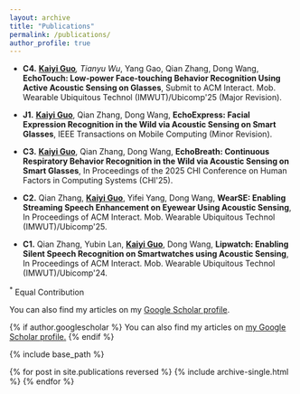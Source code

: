 ```yaml
---
layout: archive
title: "Publications"
permalink: /publications/
author_profile: true
---
```


- **C4.** **<u>Kaiyi Guo</u>**<sup>*</sup>, Tianyu Wu<sup>*</sup>, Yang Gao, Qian Zhang, Dong Wang, **EchoTouch: Low-power Face-touching Behavior Recognition Using Active Acoustic Sensing on Glasses**, Submit to ACM Interact. Mob. Wearable Ubiquitous Technol (IMWUT)/Ubicomp'25 (Major Revision).

- **J1.** **<u>Kaiyi Guo</u>**, Qian Zhang, Dong Wang, **EchoExpress: Facial Expression Recognition in the Wild via Acoustic Sensing on Smart Glasses**, IEEE Transactions on Mobile Computing (Minor Revision).

- **C3.** **<u>Kaiyi Guo</u>**, Qian Zhang, Dong Wang, **EchoBreath: Continuous Respiratory Behavior Recognition in the Wild via Acoustic Sensing on Smart Glasses**, In Proceedings of the 2025 CHI Conference on Human Factors in Computing Systems (CHI'25).

- **C2.** Qian Zhang, **<u>Kaiyi Guo</u>**, Yifei Yang, Dong Wang, **WearSE: Enabling Streaming Speech Enhancement on Eyewear Using Acoustic Sensing**, In Proceedings of ACM Interact. Mob. Wearable Ubiquitous Technol (IMWUT)/Ubicomp'25.

- **C1.** Qian Zhang, Yubin Lan, **<u>Kaiyi Guo</u>**, Dong Wang, **Lipwatch: Enabling Silent Speech Recognition on Smartwatches using Acoustic Sensing**, In Proceedings of ACM Interact. Mob. Wearable Ubiquitous Technol (IMWUT)/Ubicomp'24.

<sup>*</sup> Equal Contribution

You can also find my articles on my [Google Scholar profile](https://scholar.google.com/citations?user=dCuMUU4AAAAJ&hl=zh-CN).

{% if author.googlescholar %}
  You can also find my articles on <u><a href="{{author.googlescholar}}">my Google Scholar profile</a>.</u>
{% endif %}

{% include base_path %}

{% for post in site.publications reversed %}
  {% include archive-single.html %}
{% endfor %}
